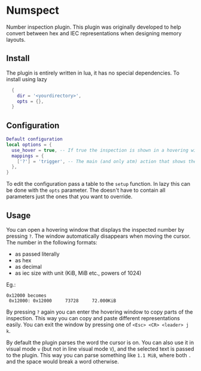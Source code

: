 # Numspect

Number inspection plugin.
This plugin was originally developed to help convert between hex and IEC representations when 
designing memory layouts.

## Install

The plugin is entirely written in lua, it has no special dependencies.
To install using lazy

``` lua
  {
    dir = '<yourdirectory>',
    opts = {},
  }
```

## Configuration

``` lua
Default configuration
local options = {
  use_hover = true, -- If true the inspection is shown in a hovering window, otherwise only printed
  mappings = {
    ['?'] = 'trigger', -- The main (and only atm) action that shows the number inspection
  },
}
```

To edit the configuration pass a table to the `setup` function.
In lazy this can be done with the `opts` parameter.
The doesn't have to contain all parameters just the ones that you want to override.

## Usage

You can open a hovering window that displays the inspected number by pressing `?`.
The window automatically disappears when moving the cursor.
The number in the following formats:

 - as passed literally
 - as hex
 - as decimal
 - as iec size with unit (KiB, MiB etc., powers of 1024)

Eg.:
```
0x12000 becomes
 0x12000: 0x12000     73728     72.000KiB
```

By pressing `?` again you can enter the hovering window to copy parts of the inspection.
This way you can copy and paste different representations easily.
You can exit the window by pressing one of `<Esc> <CR> <leader> j k`.

By default the plugin parses the word the cursor is on.
You can also use it in visual mode `v` (but not in line visual mode `V`), and the selected text is passed to the plugin.
This way you can parse something like `1.1 MiB`, where both `.` and the space would break a word otherwise.
